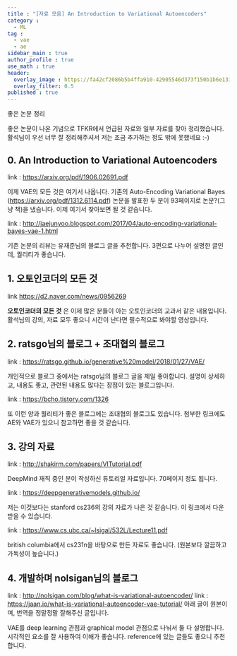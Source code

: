 ```yaml
---
title : "[자료 모음] An Introduction to Variational Autoencoders"
category :
  - ML
tag :
  - vae
  - ae
sidebar_main : true
author_profile : true
use_math : true
header:
  overlay_image : https://fa42cf2086b5b4ffa910-42905546d373f150b1b6e131d3710cf2.ssl.cf3.rackcdn.com/executive-summary.jpg
  overlay_filter: 0.5
published : true
---
```

좋은 논문 정리

좋은 논문이 나온 기념으로 TFKR에서 언급된 자료와 일부 자료를 찾아 정리했습니다. 활석님이 우선 너무 잘 정리해주셔서 저는 조금 추가하는 정도 밖에 못했네요 :-)

## 0.  An Introduction to Variational Autoencoders

link : https://arxiv.org/pdf/1906.02691.pdf

이제 VAE의 모든 것은 여기서 나옵니다. 기존의 Auto-Encoding Variational Bayes (https://arxiv.org/pdf/1312.6114.pdf) 논문을 발표한 두 분이 93페이지로 논문?(그냥 책)을 냈습니다. 이제 여기서 찾아보면 될 것 같습니다.

link : http://jaejunyoo.blogspot.com/2017/04/auto-encoding-variational-bayes-vae-1.html

기존 논문의 리뷰는 유재준님의 블로그  글을 추천합니다. 3편으로 나누어 설명한 글인데, 퀄리티가 좋습니다.

## 1. 오토인코더의 모든 것

link https://d2.naver.com/news/0956269

**오토인코더의 모든 것** 은 이제 많은 분들이 아는 오토인코더의 교과서 같은 내용입니다. 활석님의 강의, 자료 모두 좋으니 시간이 난다면 필수적으로 봐야할 영상입니다.

## 2. ratsgo님의 블로그 + 조대협의 블로그

link : https://ratsgo.github.io/generative%20model/2018/01/27/VAE/

개인적으로 블로그 중에서는 ratsgo님의 블로그 글을 제일 좋아합니다. 설명이 상세하고, 내용도 좋고, 관련된 내용도 많다는 장점이 있는 블로그입니다.

link : https://bcho.tistory.com/1326

또 이런 양과 퀄리티가 좋은 블로그에는 조대협의 블로그도 있습니다. 첨부한 링크에도 AE와 VAE가 있으니 참고하면 좋을 것 같습니다.

## 3.  강의 자료

link : http://shakirm.com/papers/VITutorial.pdf

DeepMind 재직 중인 분이 작성하신 튜토리얼 자료입니다. 70페이지 정도 됩니다.

link : https://deepgenerativemodels.github.io/

저는 이것보다는 stanford cs236의 강의 자료가 나은 것 같습니다.
이 링크에서 다운받을 수 있습니다.

link : https://www.cs.ubc.ca/~lsigal/532L/Lecture11.pdf

british columbia에서 cs231n을 바탕으로 만든 자료도 좋습니다. (원본보다 깔끔하고 가독성이 높습니다.)  

## 4. 개발하며 nolsigan님의 블로그

link : http://nolsigan.com/blog/what-is-variational-autoencoder/
link : https://jaan.io/what-is-variational-autoencoder-vae-tutorial/
아래 글이 원본이며, 번역을 정말정말 잘해주신 글입니다.

VAE를 deep learning 관점과 graphical model 관점으로 나눠서 둘 다 설명합니다. 시각적인 요소를 잘 사용하여 이해가 좋습니다. reference에 있는 글들도 좋으니 추천합니다.
